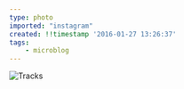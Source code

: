 ```yaml
---
type: photo
imported: "instagram"
created: !!timestamp '2016-01-27 13:26:37'
tags:
    - microblog
---
```

![Tracks](/media/images/photos/2016/01/8d77094eb57d198e444398848c880ae9.jpg)

